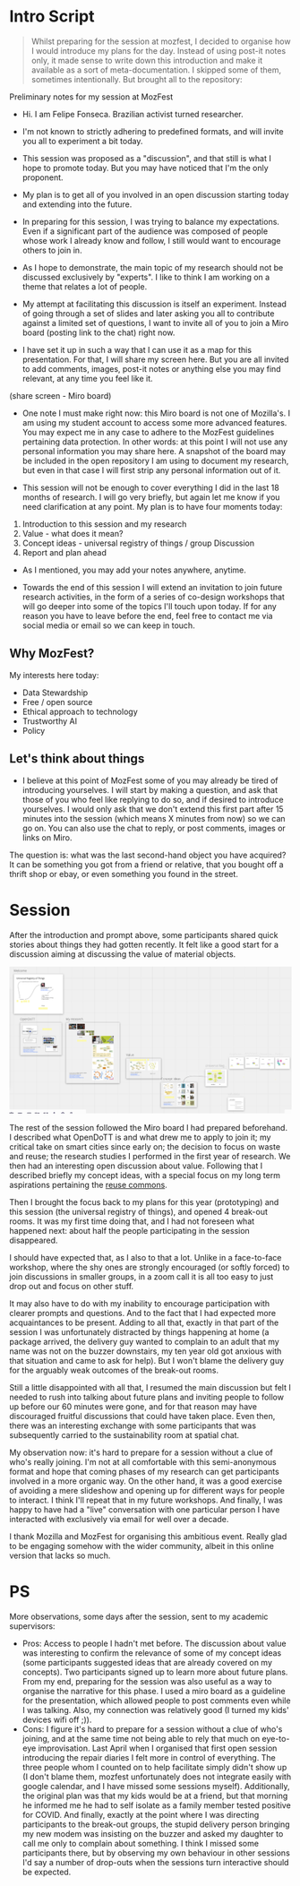 
# Intro Script

> Whilst preparing for the session at mozfest, I decided to organise how I would introduce my plans for the day. Instead of using post-it notes only, it made sense to write down this introduction and make it available as a sort of meta-documentation. I skipped some of them, sometimes intentionally. But brought all to the repository:

Preliminary notes for my session at MozFest

* Hi. I am Felipe Fonseca. Brazilian activist turned researcher.
* I'm not known to strictly adhering to predefined formats, and will invite you all to experiment a bit today.
* This session was proposed as a "discussion", and that still is what I hope to promote today. But you may have noticed that I'm the only proponent.
* My plan is to get all of you involved in an open discussion starting today and extending into the future.
* In preparing for this session, I was trying to balance my expectations. Even if a significant part of the audience was composed of people whose work I already know and follow, I still would want to encourage others to join in.
* As I hope to demonstrate, the main topic of my research should not be discussed exclusively by "experts". I like to think I am working on a theme that relates a lot of people.

* My attempt at facilitating this discussion is itself an experiment. Instead of going through a set of slides and later asking you all to contribute against a limited set of questions, I want to invite all of you to join a Miro board (posting link to the chat) right now.

* I have set it up in such a way that I can use it as a map for this presentation. For that, I will share my screen here. But you are all invited to add comments, images, post-it notes or anything else you may find relevant, at any time you feel like it.

(share screen - Miro board)

* One note I must make right now: this Miro board is not one of Mozilla's. I am using my student account to access some more advanced features. You may expect me in any case to adhere to the MozFest guidelines pertaining data protection. In other words: at this point I will not use any personal information you may share here. A snapshot of the board may be included in the open repository I am using to document my research, but even in that case I will first strip any personal information out of it.

* This session will not be enough to cover everything I did in the last 18 months of research. I will go very briefly, but again let me know if you need clarification at any point. My plan is to have four moments today:

1. Introduction to this session and my research
1. Value - what does it mean?
1. Concept ideas - universal registry of things / group Discussion
1. Report and plan ahead

* As I mentioned, you may add your notes anywhere, anytime.

* Towards the end of this session I will extend an invitation to join future research activities, in the form of a series of co-design workshops that will go deeper into some of the topics I'll touch upon today. If for any reason you have to leave before the end, feel free to contact me via social media or email so we can keep in touch.

## Why MozFest?

My interests here today:

- Data Stewardship
- Free / open source
- Ethical approach to technology
- Trustworthy AI
- Policy

## Let's think about things

* I believe at this point of MozFest some of you may already be tired of introducing yourselves. I will start by making a question, and ask that those of you who feel like replying to do so, and if desired to introduce yourselves. I would only ask that we don't extend this first part after 15 minutes into the session (which means X minutes from now) so we can go on. You can also use the chat to reply, or post comments, images or links on Miro.

The question is: what was the last second-hand object you have acquired? It can be something you got from a friend or relative, that you bought off a thrift shop or ebay, or even something you found in the street.

# Session

After the introduction and prompt above, some participants shared quick stories about things they had gotten recently. It felt like a good start for a discussion aiming at discussing the value of material objects.

![](overview.png)

The rest of the session followed the Miro board I had prepared beforehand. I described what OpenDoTT is and what drew me to apply to join it; my critical take on smart cities since early on; the decision to focus on waste and reuse; the research studies I performed in the first year of research. We then had an interesting open discussion about value. Following that I described briefly my concept ideas, with a special focus on my long term aspirations pertaining the [reuse commons](https://is.efeefe.me/admin/pages/concepts/reuse-commons).

Then I brought the focus back to my plans for this year (prototyping) and this session (the universal registry of things), and opened 4 break-out rooms. It was my first time doing that, and I had not foreseen what happened next: about half the people participating in the session disappeared.

I should have expected that, as I also to that a lot. Unlike in a face-to-face workshop, where the shy ones are strongly encouraged (or softly forced) to join discussions in smaller groups, in a zoom call it is all too easy to just drop out and focus on other stuff.

It may also have to do with my inability to encourage participation with clearer prompts and questions. And to the fact that I had expected more acquaintances to be present. Adding to all that, exactly in that part of the session I was unfortunately distracted by things happening at home (a package arrived, the delivery guy wanted to complain to an adult that my name was not on the buzzer downstairs, my ten year old got anxious with that situation and came to ask for help). But I won't blame the delivery guy for the arguably weak outcomes of the break-out rooms.

Still a little disappointed with all that, I resumed the main discussion but felt I needed to rush into talking about future plans and inviting people to follow up before our 60 minutes were gone, and for that reason may have discouraged fruitful discussions that could have taken place. Even then, there was an interesting exchange with some participants that was subsequently carried to the sustainability room at spatial chat.

My observation now: it's hard to prepare for a session without a clue of who's really joining. I'm not at all comfortable with this semi-anonymous format and hope that coming phases of my research can get participants involved in a more organic way. On the other hand, it was a good exercise of avoiding a mere slideshow and opening up for different ways for people to interact. I think I'll repeat that in my future workshops. And finally, I was happy to have had a "live" conversation with one particular person I have interacted with exclusively via email for well over a decade.

I thank Mozilla and MozFest for organising this ambitious event. Really glad to be engaging somehow with the wider community, albeit in this online version that lacks so much.

# PS

More observations, some days after the session, sent to my academic supervisors:

- Pros: Access to people I hadn't met before. The discussion about value was interesting to confirm the relevance of some of my concept ideas (some participants suggested ideas that are already covered on my concepts). Two participants signed up to learn more about future plans. From my end, preparing for the session was also useful as a way to organise the narrative for this phase. I used a miro board as a guideline for the presentation, which allowed people to post comments even while I was talking. Also, my connection was relatively good (I turned my kids' devices wifi off ;)).
- Cons: I figure it's hard to prepare for a session without a clue of who's joining, and at the same time not being able to rely that much on eye-to-eye improvisation. Last April when I organised that first open session introducing the repair diaries I felt more in control of everything. The three people whom I counted on to help facilitate simply didn't show up (I don't blame them, mozfest unfortunately does not integrate easily with google calendar, and I have missed some sessions myself). Additionally, the original plan was that my kids would be at a friend, but that morning he informed me he had to self isolate as a family member tested positive for COVID. And finally, exactly at the point where I was directing participants to the break-out groups, the stupid delivery person bringing my new modem was insisting on the buzzer and asked my daughter to call me only to complain about something. I think I missed some participants there, but by observing my own behaviour in other sessions I'd say a number of drop-outs when the sessions turn interactive should be expected.

